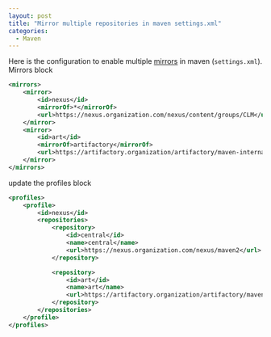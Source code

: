 ```yaml
---
layout: post
title: "Mirror multiple repositories in maven settings.xml"
categories:
  - Maven
---
```

 
Here is the configuration to enable multiple [mirrors](https://maven.apache.org/guides/mini/guide-mirror-settings.html) in maven (`settings.xml`). 
Mirrors block
```xml
<mirrors>
    <mirror>
        <id>nexus</id>
        <mirrorOf>*</mirrorOf>
        <url>https://nexus.organization.com/nexus/content/groups/CLM</url>
    </mirror>
    <mirror>
        <id>art</id>
        <mirrorOf>artifactory</mirrorOf>
        <url>https://artifactory.organization/artifactory/maven-internalfacing</url>
    </mirror>
</mirrors>
```

update the profiles block
```xml
<profiles>
    <profile>
        <id>nexus</id>
        <repositories>
            <repository>
                <id>central</id>
                <name>central</name>
                <url>https://nexus.organization.com/nexus/maven2</url>
            </repository>

            <repository>
                <id>art</id>
                <name>art</name>
                <url>https://artifactory.organization/artifactory/maven-internalfacing</url>
            </repository>
        </repositories>
    </profile>
</profiles>
```



